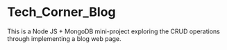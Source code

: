 # Tech_Corner_Blog
This is a Node JS + MongoDB mini-project exploring the CRUD operations through implementing a blog web page.
